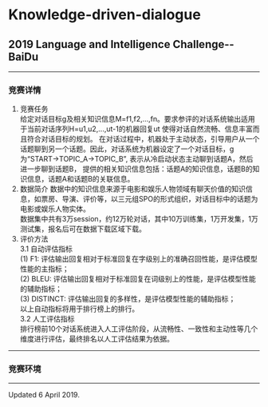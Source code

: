 # Knowledge-driven-dialogue
## 2019 Language and Intelligence Challenge--BaiDu
---  
### 竞赛详情
1. 竞赛任务  
给定对话目标g及相关知识信息M=f1,f2,...,fn。要求参评的对话系统输出适用于当前对话序列H=u1,u2,...,ut-1的机器回复ut 使得对话自然流畅、信息丰富而且符合对话目标的规划。 在对话过程中，机器处于主动状态，引导用户从一个话题聊到另一个话题。因此，对话系统为机器设定了一个对话目标，g 为“START->TOPIC_A->TOPIC_B”, 表示从冷启动状态主动聊到话题A，然后进一步聊到话题B， 提供的相关知识信息包括：话题A的知识信息，话题B的知识信息，话题A和话题B的关联信息。  
2. 数据简介
数据中的知识信息来源于电影和娱乐人物领域有聊天价值的知识信息，如票房、导演、评价等，以三元组SPO的形式组织，对话目标中的话题为电影或娱乐人物实体。  
数据集中共有3万session，约12万轮对话，其中10万训练集，1万开发集，1万测试集，报名后可在数据下载区域下载。  
3. 评价方法  
3.1 自动评估指标  
(1) F1: 评估输出回复相对于标准回复在字级别上的准确召回性能，是评估模型性能的主指标；  
(2) BLEU: 评估输出回复相对于标准回复在词级别上的性能，是评估模型性能的辅助指标；  
(3) DISTINCT: 评估输出回复的多样性，是评估模型性能的辅助指标；  
以上自动指标将用于排行榜上的排行。  
3.2 人工评估指标  
排行榜前10个对话系统进入人工评估阶段，从流畅性、一致性和主动性等几个维度进行评估，最终排名以人工评估结果为依据。  

---
### 竞赛环境



---
Updated 6 April 2019.  
